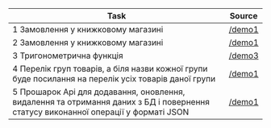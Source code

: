 Task | Source
|--- |---
1 Замовлення у книжковому магазині | [/demo1](https://github.com/verena-nerdanel/ntuu-kpi-bvp/tree/main/demo1)
2 Замовлення у книжковому магазині | [/demo1](https://github.com/verena-nerdanel/ntuu-kpi-bvp/tree/main/demo1)
3 Тригонометрична функція |  [/demo3](https://github.com/verena-nerdanel/ntuu-kpi-bvp/tree/main/demo3)
4 Перелік груп товарів, а біля назви кожної групи буде посилання на перелік усіх товарів даної групи | [/demo1](https://github.com/verena-nerdanel/ntuu-kpi-bvp/tree/main/demo1)
5 Прошарок Api для додавання, оновлення, видалення та отримання даних з БД і повернення статусу виконанної операції у форматі JSON | [/demo1](https://github.com/verena-nerdanel/ntuu-kpi-bvp/tree/main/demo1)

